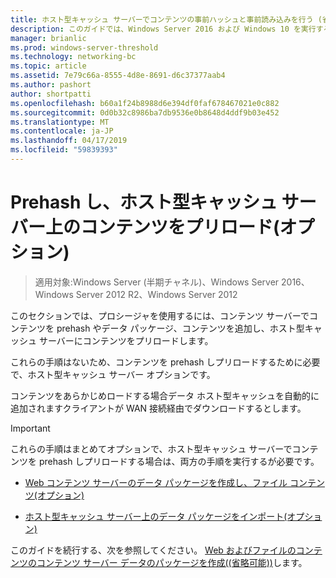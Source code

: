 ```yaml
---
title: ホスト型キャッシュ サーバーでコンテンツの事前ハッシュと事前読み込みを行う (省略可能)
description: このガイドでは、Windows Server 2016 および Windows 10 を実行するコンピューターでホスト型キャッシュ モードで BranchCache の展開の説明
manager: brianlic
ms.prod: windows-server-threshold
ms.technology: networking-bc
ms.topic: article
ms.assetid: 7e79c66a-8555-4d8e-8691-d6c37377aab4
ms.author: pashort
author: shortpatti
ms.openlocfilehash: b60a1f24b8988d6e394df0faf678467021e0c882
ms.sourcegitcommit: 0d0b32c8986ba7db9536e0b8648d4ddf9b03e452
ms.translationtype: MT
ms.contentlocale: ja-JP
ms.lasthandoff: 04/17/2019
ms.locfileid: "59839393"
---
```

# <a name="prehash-and-preload-content-on-the-hosted-cache-server-optional"></a>Prehash し、ホスト型キャッシュ サーバー上のコンテンツをプリロード\(オプション\)

>適用対象:Windows Server (半期チャネル)、Windows Server 2016、Windows Server 2012 R2、Windows Server 2012

このセクションでは、プロシージャを使用するには、コンテンツ サーバーでコンテンツを prehash やデータ パッケージ、コンテンツを追加し、ホスト型キャッシュ サーバーにコンテンツをプリロードします。 

これらの手順はないため、コンテンツを prehash しプリロードするために必要で、ホスト型キャッシュ サーバー オプションです。 

コンテンツをあらかじめロードする場合データ ホスト型キャッシュを自動的に追加されますクライアントが WAN 接続経由でダウンロードするとします。

>[!IMPORTANT]
>これらの手順はまとめてオプションで、ホスト型キャッシュ サーバーでコンテンツを prehash しプリロードする場合は、両方の手順を実行するが必要です。

- [Web コンテンツ サーバーのデータ パッケージを作成し、ファイル コンテンツ&#40;オプション&#41;](8-Bc-Data-Packages.md)
  
- [ホスト型キャッシュ サーバー上のデータ パッケージをインポート&#40;オプション&#41;](9-Bc-Import-Data.md)

このガイドを続行する、次を参照してください。 [Web およびファイルのコンテンツのコンテンツ サーバー データのパッケージを作成&#40;(省略可能)&#41;](8-Bc-Data-Packages.md)します。